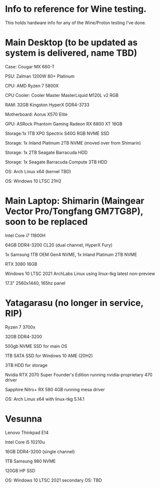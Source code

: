 # Info to reference for Wine testing.
This holds hardware info for any of the Wine/Proton testing I've done.


# Main Desktop (to be updated as system is delivered, name TBD)

Case: Cougar MX 660-T

PSU: Zalman 1200W 80+ Platinum 

CPU: AMD Ryzen 7 5800X

CPU Cooler: Cooler Master MasterLiquid M120L v2 RGB

RAM: 32GB Kingston HyperX DDR4-3733

Motherboard: Aorus X570 Elite 

GPU: ASRock Phantom Gaming Radeon RX 6800 XT 16GB

Storage:1x 1TB XPG Spectrix S40G RGB NVME SSD

Storage: 1x Inland Platinum 2TB NVME (moved over from Shimarin)

Storage: 1x 2TB Seagate Barracuda HDD

Storage: 1x Seagate Barracuda Compute 3TB HDD

OS: Arch Linux x64 (kernel TBD)

OS: Windows 10 LTSC 21H2

# Main Laptop: Shimarin (Maingear Vector Pro/Tongfang GM7TG8P), soon to be replaced
Intel Core i7 11800H

64GB DDR4-3200 CL20 (dual channel, HyperX Fury)

1x Samsung 1TB OEM Gen4 NVME, 1x Inland Platinum 2TB NVME

RTX 3080 16GB

Windows 10 LTSC 2021
ArchLabs Linux using linux-tkg latest non-preview

17.3" 2560x1440, 165hz panel

# Yatagarasu (no longer in service, RIP)

Ryzen 7 3700x

32GB DDR4-3200

500gb NVME SSD for main OS

1TB SATA SSD for Windows 10 AME (20H2)

3TB HDD for storage

Nvidia RTX 2070 Super Founder's Edition running nvidia-proprietary 470 driver

Sapphire Nitro+ RX 580 4GB running mesa driver

OS: Arch Linux x64 with linux-tkg 5.14.1

# Vesunna
Lenovo Thinkpad E14

Intel Core i5 10210u

16GB DDR4-3200 (single channel)

1TB Samsung 980 NVME

120GB HP SSD

OS: Windows 10 LTSC 2021
secondary OS: TBD
